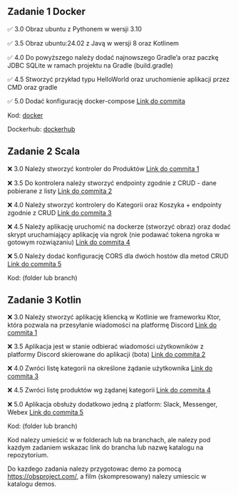 ## Zadanie 1 Docker

✅ 3.0 Obraz ubuntu z Pythonem w wersji 3.10

✅ 3.5 Obraz ubuntu:24.02 z Javą w wersji 8 oraz Kotlinem

✅ 4.0 Do powyższego należy dodać najnowszego Gradle’a oraz paczkę JDBC SQLite w ramach projektu na Gradle (build.gradle)

✅ 4.5 Stworzyć przykład typu HelloWorld oraz uruchomienie aplikacji przez CMD oraz gradle

✅ 5.0 Dodać konfigurację docker-compose [Link do commita](https://github.com/krystian-sikora/e-biznes/commit/4699dc800e69e4ffa85948f83c317308041244bb)

Kod: [docker](./docker)

Dockerhub: [dockerhub](https://hub.docker.com/r/ksikora7183/e-biznes/tags)


## Zadanie 2 Scala

:x: 3.0 Należy stworzyć kontroler do Produktów [Link do commita 1](https://github.com/kprzystalski/workshop_template/commit/hash)

:x: 3.5 Do kontrolera należy stworzyć endpointy zgodnie z CRUD - dane pobierane z listy [Link do commita 2](https://github.com/kprzystalski/workshop_template/commit/hash)

:x: 4.0 Należy stworzyć kontrolery do Kategorii oraz Koszyka + endpointy zgodnie z CRUD [Link do commita 3](https://github.com/kprzystalski/workshop_template/commit/hash)

:x: 4.5 Należy aplikację uruchomić na dockerze (stworzyć obraz) oraz dodać skrypt uruchamiający aplikację via ngrok (nie podawać tokena ngroka w gotowym rozwiązaniu) [Link do commita 4](https://github.com/kprzystalski/workshop_template/commit/hash)

:x: 5.0 Należy dodać konfigurację CORS dla dwóch hostów dla metod CRUD [Link do commita 5](https://github.com/kprzystalski/workshop_template/commit/hash)


Kod: (folder lub branch)

## Zadanie 3 Kotlin

:x: 3.0 Należy stworzyć aplikację kliencką w Kotlinie we frameworku Ktor, która pozwala na przesyłanie wiadomości na platformę Discord [Link do commita 1](https://github.com/kprzystalski/workshop_template/commit/hash)

:x: 3.5 Aplikacja jest w stanie odbierać wiadomości użytkowników z platformy Discord skierowane do aplikacji (bota) [Link do commita 2](https://github.com/kprzystalski/workshop_template/commit/hash)

:x: 4.0 Zwróci listę kategorii na określone żądanie użytkownika [Link do commita 3](https://github.com/kprzystalski/workshop_template/commit/hash)

:x: 4.5 Zwróci listę produktów wg żądanej kategorii [Link do commita 4](https://github.com/kprzystalski/workshop_template/commit/hash)

:x: 5.0 Aplikacja obsłuży dodatkowo jedną z platform: Slack, Messenger, Webex [Link do commita 5](https://github.com/kprzystalski/workshop_template/commit/hash)


Kod: (folder lub branch)


Kod nalezy umieścić w w folderach lub na branchach, ale nalezy pod kazdym zadaniem wskazac link do brancha lub nazwę katalogu na repozytorium.

Do kazdego zadania nalezy przygotowac demo za pomocą https://obsproject.com/, a film (skompresowany) nalezy umiescic w katalogu demos.
